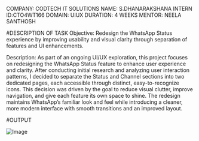 COMPANY: CODTECH IT SOLUTIONS NAME: S.DHANARAKSHANA INTERN ID:CTO4WT166 DOMAIN: UIUX DURATION: 4 WEEKS MENTOR: NEELA SANTHOSH

#DESCRIPTION OF TASK Objective:  Redesign the WhatsApp Status experience by improving usability and visual clarity through separation of features and UI enhancements.

Description:
As part of an ongoing UI/UX exploration, this project focuses on redesigning the WhatsApp Status feature to enhance user experience and clarity. After conducting initial research and analyzing user interaction patterns, I decided to separate the Status and Channel sections into two dedicated pages, each accessible through distinct, easy-to-recognize icons. This decision was driven by the goal to reduce visual clutter, improve navigation, and give each feature its own space to shine. The redesign maintains WhatsApp’s familiar look and feel while introducing a cleaner, more modern interface with smooth transitions and an improved layout.

#OUTPUT

![Image](https://github.com/user-attachments/assets/ba22b64d-859b-4c8e-87d5-1211980da1b8)

